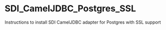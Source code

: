 # SDI_CamelJDBC_Postgres_SSL
Instructions to install SDI CamelJDBC adapter for Postgres with SSL support
